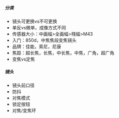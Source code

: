 ##### 分类

* 镜头可更换vs不可更换
* 单反vs微单，成像方式不同
* 传感器大小：中画幅>全画幅>残幅>M43
* 入门：850d，中焦焦段变焦镜头
* 品牌：佳能，索尼，尼康
* 焦距：超长焦，长焦，中长焦，中焦，广角，超广角
* 变焦vs定焦

##### 镜头

* 镜头前口径
* 防抖
* 对焦模式
* 锁定按钮
* 对焦/变焦环